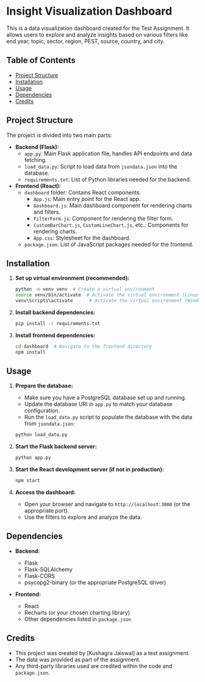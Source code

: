 # Insight Visualization Dashboard

This is a data visualization dashboard created for the Test Assignment. It allows users to explore and analyze insights based on various filters like end year, topic, sector, region, PEST, source, country, and city.

## Table of Contents

-   [Project Structure](#project-structure)
-   [Installation](#installation)
-   [Usage](#usage)
-   [Dependencies](#dependencies)
-   [Credits](#credits)

## Project Structure

The project is divided into two main parts:

-   **Backend (Flask):**
    -   `app.py`: Main Flask application file, handles API endpoints and data fetching.
    -   `load_data.py`: Script to load data from `jsondata.json` into the database.
    -   `requirements.txt`: List of Python libraries needed for the backend.
-   **Frontend (React):**
    -   `dashboard` folder: Contains React components.
        -   `App.js`: Main entry point for the React app.
        -   `Dashboard.js`: Main dashboard component for rendering charts and filters.
        -   `FilterForm.js`: Component for rendering the filter form.
        -   `CustomBarChart.js`, `CustomLineChart.js`, etc.: Components for rendering charts.
        -   `App.css`: Stylesheet for the dashboard.
    -   `package.json`: List of JavaScript packages needed for the frontend.

## Installation

1.  **Set up virtual environment (recommended):**
    ```bash
    python -m venv venv  # Create a virtual environment
    source venv/bin/activate  # Activate the virtual environment (Linux/macOS)
    venv\Scripts\activate      # Activate the virtual environment (Windows)
    ```
2.  **Install backend dependencies:**
    ```bash
    pip install -r requirements.txt
    ```

3.  **Install frontend dependencies:**
    ```bash
    cd dashboard  # Navigate to the frontend directory
    npm install
    ```
## Usage

1.  **Prepare the database:**
    -   Make sure you have a PostgreSQL database set up and running.
    -   Update the database URI in `app.py` to match your database configuration.
    -   Run the `load_data.py` script to populate the database with the data from `jsondata.json`:
    ```bash
    python load_data.py
    ```

2.  **Start the Flask backend server:**
    ```bash
    python app.py
    ```

3.  **Start the React development server (if not in production):**
    ```bash
    npm start
    ```

4.  **Access the dashboard:**
    -   Open your browser and navigate to `http://localhost:3000` (or the appropriate port).
    -   Use the filters to explore and analyze the data.

## Dependencies

-   **Backend:**
    -   Flask
    -   Flask-SQLAlchemy
    -   Flask-CORS
    -   psycopg2-binary  (or the appropriate PostgreSQL driver)

-   **Frontend:**
    -   React
    -   Recharts (or your chosen charting library)
    -   Other dependencies listed in `package.json`

## Credits

-   This project was created by [Kushagra Jaiswal] as a test assignment.
-   The data was provided as part of the assignment.
-   Any third-party libraries used are credited within the code and `package.json`.
